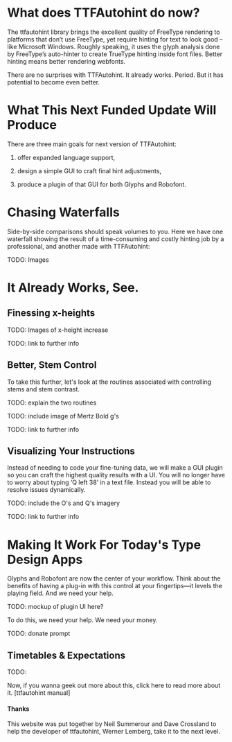 # What does TTFAutohint do now?

The ttfautohint library brings the excellent quality of FreeType rendering to platforms that don’t use FreeType, yet require hinting for text to look good – like Microsoft Windows. 
Roughly speaking, it uses the glyph analysis done by FreeType’s auto-hinter to create TrueType hinting inside font files. 
Better hinting means better rendering webfonts. 

There are no surprises with TTFAutohint. 
It already works. 
Period. 
But it has potential to become even better.

# What This Next Funded Update Will Produce

There are three main goals for next version of TTFAutohint: 

1. offer expanded language support,

2. design a simple GUI to craft final hint adjustments,

3. produce a plugin of that GUI for both Glyphs and Robofont.

# Chasing Waterfalls

Side-by-side comparisons should speak volumes to you. 
Here we have one waterfall showing the result of a time-consuming and costly hinting job by a professional, and another made with TTFAutohint:

TODO: Images

# It Already Works, See.

## Finessing x-heights

TODO: Images of x-height increase

TODO: link to further info

## Better, Stem Control

To take this further, let's look at the routines associated with controlling stems and stem contrast. 

TODO: explain the two routines

TODO: include image of Mertz Bold g's

TODO: link to further info

## Visualizing Your Instructions

Instead of needing to code your fine-tuning data, we will make a GUI plugin so you can craft the highest quality results with a UI. 
You will no longer have to worry about typing ‘Q left 38’ in a text file. 
Instead you will be able to resolve issues dynamically.

TODO: include the O's and Q's imagery

TODO: link to further info

# Making It Work For Today's Type Design Apps

Glyphs and Robofont are now the center of your workflow. 
Think about the benefits of having a plug-in with this control at your fingertips—it levels the playing field. 
And we need your help.

TODO: mockup of plugin UI here?

To do this, we need your help. We need your money.

TODO: donate prompt

## Timetables & Expectations

TODO: 

Now, if you wanna geek out more about this, click here to read more about it. [ttfautohint manual]

#### Thanks

This website was put together by Neil Summerour and Dave Crossland to help the developer of ttfautohint, Werner Lemberg, take it to the next level. 
